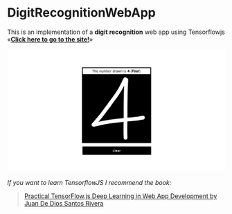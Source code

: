 # DigitRecognitionWebApp

This is an implementation of a **digit recognition** web app using Tensorflowjs  «[**Click here to go to the site!**](https://anaximeno.github.io/DigitRecognitionWebApp/ "Digit Recognition Web App")»

[![Example Image](imagens/DRWA.png)](https://anaximeno.github.io/DigitRecognitionWebApp/ "Digit Recognition Web App")

*If you want to learn TensorflowJS I recommend the book:*  
 > [Practical TensorFlow.js Deep Learning in Web App Development by Juan De Dios Santos Rivera](https://www.amazon.com.br/Practical-TensorFlow-js-Learning-Development-English-ebook/dp/B08JLKDX2D)
